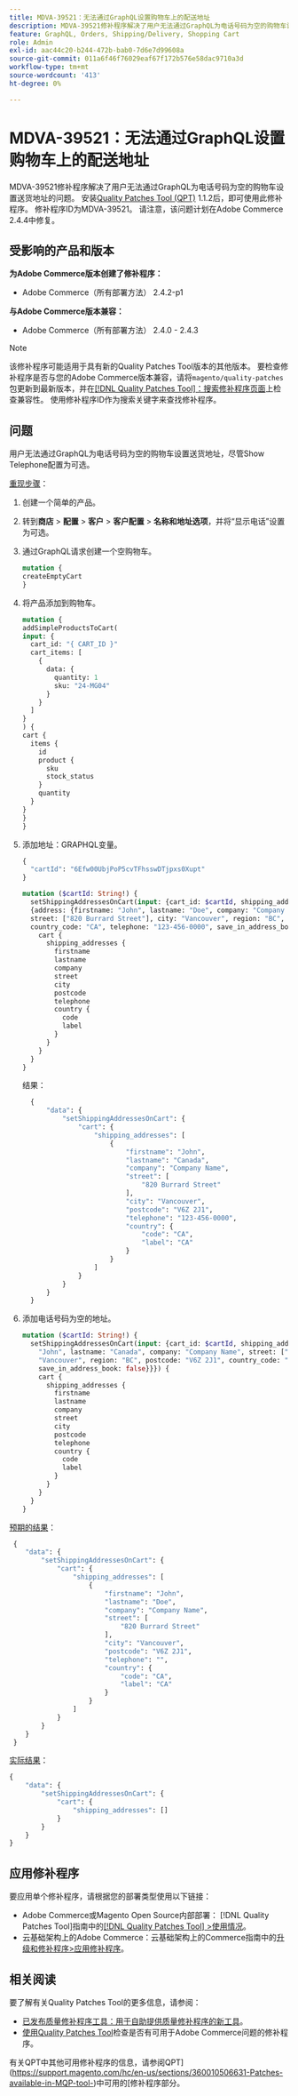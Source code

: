 ```yaml
---
title: MDVA-39521：无法通过GraphQL设置购物车上的配送地址
description: MDVA-39521修补程序解决了用户无法通过GraphQL为电话号码为空的购物车设置送货地址的问题。 安装[Quality Patches Tool (QPT)](https://experienceleague.adobe.com/en/docs/commerce-operations/tools/quality-patches-tool/quality-patches-tool-to-self-serve-quality-patches) 1.1.2后，即可使用此修补程序。 修补程序ID为MDVA-39521。 请注意，该问题计划在Adobe Commerce 2.4.4中修复。
feature: GraphQL, Orders, Shipping/Delivery, Shopping Cart
role: Admin
exl-id: aac44c20-b244-472b-bab0-7d6e7d99608a
source-git-commit: 011a6f46f76029eaf67f172b576e58dac9710a3d
workflow-type: tm+mt
source-wordcount: '413'
ht-degree: 0%

---
```


# MDVA-39521：无法通过GraphQL设置购物车上的配送地址

MDVA-39521修补程序解决了用户无法通过GraphQL为电话号码为空的购物车设置送货地址的问题。 安装[Quality Patches Tool (QPT)](https://experienceleague.adobe.com/en/docs/commerce-operations/tools/quality-patches-tool/quality-patches-tool-to-self-serve-quality-patches) 1.1.2后，即可使用此修补程序。 修补程序ID为MDVA-39521。 请注意，该问题计划在Adobe Commerce 2.4.4中修复。

## 受影响的产品和版本

**为Adobe Commerce版本创建了修补程序：**

* Adobe Commerce（所有部署方法） 2.4.2-p1

**与Adobe Commerce版本兼容：**

* Adobe Commerce（所有部署方法） 2.4.0 - 2.4.3

>[!NOTE]
>
>该修补程序可能适用于具有新的Quality Patches Tool版本的其他版本。 要检查修补程序是否与您的Adobe Commerce版本兼容，请将`magento/quality-patches`包更新到最新版本，并在[[!DNL Quality Patches Tool]：搜索修补程序页面](https://experienceleague.adobe.com/en/docs/commerce-operations/tools/quality-patches-tool/quality-patches-tool-to-self-serve-quality-patches)上检查兼容性。 使用修补程序ID作为搜索关键字来查找修补程序。

## 问题

用户无法通过GraphQL为电话号码为空的购物车设置送货地址，尽管Show Telephone配置为可选。

<u>重现步骤</u>：

1. 创建一个简单的产品。
1. 转到&#x200B;**商店** > **配置** > **客户** > **客户配置** > **名称和地址选项**，并将“显示电话”设置为可选。
1. 通过GraphQL请求创建一个空购物车。

   ```GraphQL
   mutation {
   createEmptyCart
   }
   ```

1. 将产品添加到购物车。

   ```GraphQL
   mutation {
   addSimpleProductsToCart(
   input: {
     cart_id: "{ CART_ID }"
     cart_items: [
       {
         data: {
           quantity: 1
           sku: "24-MG04"
         }
       }
     ]
   }
   ) {
   cart {
     items {
       id
       product {
         sku
         stock_status
       }
       quantity
     }
   }
   }
   }
   ```

1. 添加地址：GRAPHQL变量。

   ```GraphQL
   {
     "cartId": "6Efw00UbjPoP5cvTFhsswDTjpxs0Xupt"
   }
   ```

   ```GraphQL
   mutation ($cartId: String!) {
     setShippingAddressesOnCart(input: {cart_id: $cartId, shipping_addresses:
     {address: {firstname: "John", lastname: "Doe", company: "Company Name",
     street: ["820 Burrard Street"], city: "Vancouver", region: "BC", postcode: "V6Z 2J1",
     country_code: "CA", telephone: "123-456-0000", save_in_address_book: false}}}) {
       cart {
         shipping_addresses {
           firstname
           lastname
           company
           street
           city
           postcode
           telephone
           country {
             code
             label
           }
         }
       }
     }
   }
   ```

   结果：

   ```GraphQL
     {
         "data": {
             "setShippingAddressesOnCart": {
                 "cart": {
                     "shipping_addresses": [
                         {
                             "firstname": "John",
                             "lastname": "Canada",
                             "company": "Company Name",
                             "street": [
                                 "820 Burrard Street"
                             ],
                             "city": "Vancouver",
                             "postcode": "V6Z 2J1",
                             "telephone": "123-456-0000",
                             "country": {
                                 "code": "CA",
                                 "label": "CA"
                             }
                         }
                     ]
                 }
             }
         }
     }
   ```

1. 添加电话号码为空的地址。

   ```GraphQL
   mutation ($cartId: String!) {
     setShippingAddressesOnCart(input: {cart_id: $cartId, shipping_addresses: {address: {firstname:
       "John", lastname: "Canada", company: "Company Name", street: ["820 Burrard Street"], city:
       "Vancouver", region: "BC", postcode: "V6Z 2J1", country_code: "CA", telephone: "123-456-0000",
       save_in_address_book: false}}}) {
       cart {
         shipping_addresses {
           firstname
           lastname
           company
           street
           city
           postcode
           telephone
           country {
             code
             label
           }
         }
       }
     }
   }
   ```

<u>预期的结果</u>：

```GraphQL
 {
    "data": {
        "setShippingAddressesOnCart": {
            "cart": {
                "shipping_addresses": [
                    {
                        "firstname": "John",
                        "lastname": "Doe",
                        "company": "Company Name",
                        "street": [
                            "820 Burrard Street"
                        ],
                        "city": "Vancouver",
                        "postcode": "V6Z 2J1",
                        "telephone": "",
                        "country": {
                            "code": "CA",
                            "label": "CA"
                        }
                    }
                ]
            }
        }
    }
 }
```

<u>实际结果</u>：

```GraphQL
{
    "data": {
        "setShippingAddressesOnCart": {
            "cart": {
                "shipping_addresses": []
            }
        }
    }
}
```

## 应用修补程序

要应用单个修补程序，请根据您的部署类型使用以下链接：

* Adobe Commerce或Magento Open Source内部部署： [!DNL Quality Patches Tool]指南中的[[!DNL Quality Patches Tool] >使用情况](/help/tools/quality-patches-tool/usage.md)。
* 云基础架构上的Adobe Commerce：云基础架构上的Commerce指南中的[升级和修补程序>应用修补程序](https://experienceleague.adobe.com/docs/commerce-cloud-service/user-guide/develop/upgrade/apply-patches.html)。

## 相关阅读

要了解有关Quality Patches Tool的更多信息，请参阅：

* [已发布质量修补程序工具：用于自助提供质量修补程序的新工具](https://experienceleague.adobe.com/en/docs/commerce-operations/tools/quality-patches-tool/quality-patches-tool-to-self-serve-quality-patches)。
* [使用Quality Patches Tool](/help/tools/quality-patches-tool/patches-available-in-qpt/check-patch-for-magento-issue-with-magento-quality-patches.md)检查是否有可用于Adobe Commerce问题的修补程序。

有关QPT中其他可用修补程序的信息，请参阅QPT](https://support.magento.com/hc/en-us/sections/360010506631-Patches-available-in-MQP-tool-)中可用的[修补程序部分。
